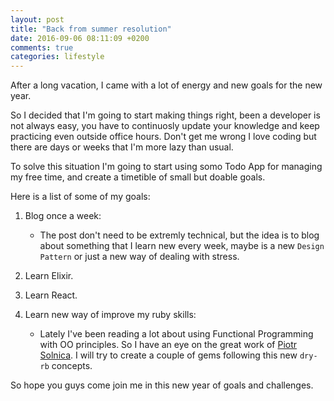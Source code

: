 ```yaml
---
layout: post
title: "Back from summer resolution"
date: 2016-09-06 08:11:09 +0200
comments: true
categories: lifestyle
---
```


After a long vacation, I came with a lot of energy and new goals for the new year.

So I decided that I'm going to start making things right, been a developer is not always easy, you have to continuosly update your knowledge and keep practicing even outside office hours. Don't get me wrong I love coding but there are days or weeks that I'm more lazy than usual.

To solve this situation I'm going to start using somo Todo App for managing my free time, and create a timetible of small but doable goals.

Here is a list of some of my goals:

1. Blog once a week:
   * The post don't need to be extremly technical, but the idea is to blog about something that I learn new every week, maybe is a new `Design Pattern` or just a new way of dealing with stress.

2. Learn Elixir.
3. Learn React.
4. Learn new way of improve my ruby skills:
   * Lately I've been reading a lot about using Functional Programming with OO principles. So I have an eye on the great work of [Piotr Solnica](http://solnic.eu/).
I will try to create a couple of gems following this new `dry-rb` concepts.

So hope you guys come join me in this new year of goals and challenges.
